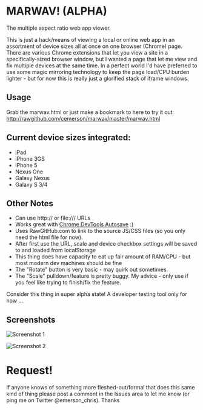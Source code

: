 MARWAV! (ALPHA)
======

The multiple aspect ratio web app viewer. 

This is just a hack/means of viewing a local or online web app in an assortment of device sizes all at once on one browser (Chrome) page. There are various Chrome extensions that let you view a site in a specifically-sized browser window, but I wanted a page that let me view and fix multiple devices at the same time. In a perfect world I'd have preferred to use some magic mirroring technology to keep the page load/CPU burden lighter - but for now this is really just a glorified stack of iframe windows.

## Usage
Grab the marwav.html or just make a bookmark to here to try it out: 
http://rawgithub.com/cemerson/marwav/master/marwav.html

## Current device sizes integrated:
  - iPad
  - iPhone 3GS
  - iPhone 5
  - Nexus One
  - Galaxy Nexus
  - Galaxy S 3/4

## Other Notes
 - Can use http:// or file:/// URLs
 - Works great with [Chrome DevTools Autosave](https://github.com/NV/chrome-devtools-autosave) :) 
 - Uses RawGitHub.com to link to the source JS/CSS files (so you only need the html file for now).
 - After first use the URL, scale and device checkbox settings will be saved to and loaded from localStorage
 - This thing does have capacity to eat up fair amount of RAM/CPU - but most modern dev machines should be fine
 - The "Rotate" button is very basic - may quirk out sometimes.
 - The "Scale" pulldown/feature is pretty buggy. My advice - only use if you feel like trying to finish/fix the feature.

Consider this thing in super alpha state! A developer testing tool only for now ...

## Screenshots

![Screenshot 1](http://farm8.staticflickr.com/7442/9615146672_160a14da2e_c.jpg)

![Screenshot 2](http://farm6.staticflickr.com/5550/9615146788_7159540269_c.jpg)

Request!
======
If anyone knows of something more fleshed-out/formal that does this same kind of thing please post a comment in the Issues area to let me know (or ping me on Twitter @emerson_chris). Thanks
